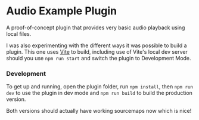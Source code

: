 # Audio Example Plugin

A proof-of-concept plugin that provides very basic audio playback using local files.

I was also experimenting with the different ways it was possible to build a plugin. This one uses [Vite](https://vitejs.dev/) to build, including use of Vite's local dev server should you use `npm run start` and switch the plugin to Development Mode.

### Development

To get up and running, open the plugin folder, run `npm install`, then `npm run dev` to use the plugin in dev mode and `npm run build` to build the production version.

Both versions should actually have working sourcemaps now which is nice!
